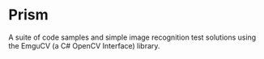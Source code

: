 # Prism
 A suite of code samples and simple image recognition test solutions using the EmguCV (a C# OpenCV Interface) library.
